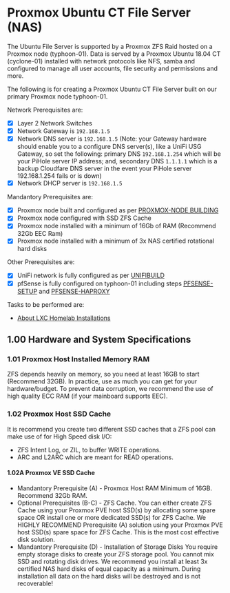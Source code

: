 # Proxmox Ubuntu CT File Server (NAS)
The Ubuntu File Server is supported by a Proxmox ZFS Raid hosted on a Proxmox node (typhoon-01). Data is served by a Proxmox Ubuntu 18.04 CT (cyclone-01) installed with network protocols like NFS, samba and configured to manage all user accounts, file security and permissions and more.

The following is for creating a Proxmox Ubuntu CT File Server built on our primary Proxmox node typhoon-01.

Network Prerequisites are:
- [x] Layer 2 Network Switches
- [x] Network Gateway is `192.168.1.5`
- [x] Network DNS server is `192.168.1.5` (Note: your Gateway hardware should enable you to a configure DNS server(s), like a UniFi USG Gateway, so set the following: primary DNS `192.168.1.254` which will be your PiHole server IP address; and, secondary DNS `1.1.1.1` which is a backup Cloudfare DNS server in the event your PiHole server 192.168.1.254 fails or is down)
- [x] Network DHCP server is `192.168.1.5`

Mandantory Prerequisites are:
- [x] Proxmox node built and configured as per [PROXMOX-NODE BUILDING](https://github.com/ahuacate/proxmox-node/blob/master/README.md#proxmox-node-building)
- [x] Proxmox node configured with SSD ZFS Cache
- [x] Proxmox node installed with a minimum of 16Gb of RAM (Recommend 32Gb EEC Ram)
- [x] Proxmox node installed with a minimum of 3x NAS certified rotational hard disks

Other Prerequisites are:
- [x] UniFi network is fully configured as per [UNIFIBUILD](https://github.com/ahuacate/unifibuild)
- [x] pfSense is fully configured on typhoon-01 including steps [PFSENSE-SETUP](https://github.com/ahuacate/pfsense-setup) and [PFSENSE-HAPROXY](https://github.com/ahuacate/pfsense-haproxy)

Tasks to be performed are:
- [About LXC Homelab Installations](#about-lxc-homelab-installations)



## 1.00 Hardware and System Specifications

### 1.01 Proxmox Host Installed Memory RAM
ZFS depends heavily on memory, so you need at least 16GB to start (Recommend 32GB). In practice, use as much you can get for your hardware/budget. To prevent data corruption, we recommend the use of high quality ECC RAM (if your mainboard supports EEC).

### 1.02 Proxmox Host SSD Cache
It is recommend you create two different SSD caches that a ZFS pool can make use of for High Speed disk I/O:

*  ZFS Intent Log, or ZIL, to buffer WRITE operations.
*  ARC and L2ARC which are meant for READ operations.

#### 1.02A Proxmox VE SSD Cache


* Mandantory Prerequisite (A) - Proxmox Host RAM
  Minimum of 16GB. Recommend 32Gb RAM.
*  Optional Prerequisites (B-C) - ZFS Cache.
  You can either create ZFS Cache using your Proxmox PVE host SSD(s) by allocating some spare space OR install one or more dedicated SSD(s) for ZFS Cache. We HIGHLY RECOMMEND Prerequisite (A) solution using your Proxmox PVE host SSD(s) spare space for ZFS Cache. This is the most cost effective disk solution.
*  Mandantory Prerequisite (D) - Installation of Storage Disks
  You require empty storage disks to create your ZFS storage pool. You cannot mix SSD and rotating disk drives. We recommend you install at least 3x certified NAS hard disks of equal capacity as a minimum. During installation all data on the hard disks will be destroyed and is not recoverable!
